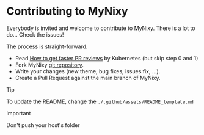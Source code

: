 # Contributing to MyNixy

Everybody is invited and welcome to contribute to MyNixy. There is a lot to do... Check the issues!

The process is straight-forward.

- Read [How to get faster PR reviews](https://github.com/kubernetes/community/blob/master/contributors/guide/pull-requests.md#best-practices-for-faster-reviews) by Kubernetes (but skip step 0 and 1)
- Fork MyNixy [git repository](https://github.com/Dylouwu/MyNixy).
- Write your changes (new theme, bug fixes, issues fix, ...).
- Create a Pull Request against the main branch of MyNixy.

> [!TIP]
> To update the README, change the `./.github/assets/README_template.md`

> [!IMPORTANT]
> Don't push your host's folder
